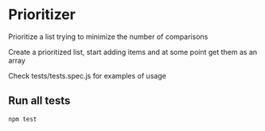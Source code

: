 # Prioritizer
Prioritize a list trying to minimize the number of comparisons

Create a prioritized list, start adding items and at some point get them as an array

Check tests/tests.spec.js for examples of usage

## Run all tests

    npm test
